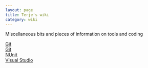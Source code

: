 ```yaml
---
layout: page
title: Terje's wiki
category: wiki
---
```


Miscellaneous bits and pieces of information on tools and coding

[Git](git.md)  
[Git](wiki/git.md)  
[NUnit](nunit.md)  
[Visual Studio](visualstudio.md)  



